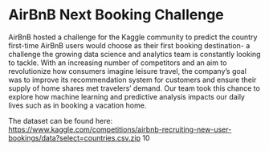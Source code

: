 # AirBnB Next Booking Challenge

AirBnB hosted a challenge for the Kaggle community to predict the country first-time AirBnB users
would choose as their first booking destination- a challenge the growing data science and analytics team
is constantly looking to tackle. With an increasing number of competitors and an aim to revolutionize
how consumers imagine leisure travel, the company’s goal was to improve its recommendation system
for customers and ensure their supply of home shares met travelers’ demand. Our team took this
chance to explore how machine learning and predictive analysis impacts our daily lives such as in
booking a vacation home.

The dataset can be found here: https://www.kaggle.com/competitions/airbnb-recruiting-new-user-bookings/data?select=countries.csv.zip
10
